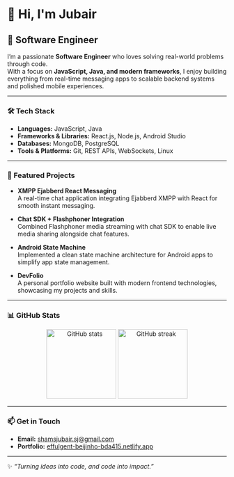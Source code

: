 # 👋 Hi, I'm Jubair

## 🚀 Software Engineer  

I’m a passionate **Software Engineer** who loves solving real-world problems through code.  
With a focus on **JavaScript, Java, and modern frameworks**, I enjoy building everything from real-time messaging apps to scalable backend systems and polished mobile experiences.  

---

### 🛠️ Tech Stack  

- **Languages:** JavaScript, Java  
- **Frameworks & Libraries:** React.js, Node.js, Android Studio  
- **Databases:** MongoDB, PostgreSQL  
- **Tools & Platforms:** Git, REST APIs, WebSockets, Linux  

---

### 🌟 Featured Projects  

- **XMPP Ejabberd React Messaging**  
  A real-time chat application integrating Ejabberd XMPP with React for smooth instant messaging.  

- **Chat SDK + Flashphoner Integration**  
  Combined Flashphoner media streaming with chat SDK to enable live media sharing alongside chat features.  

- **Android State Machine**  
  Implemented a clean state machine architecture for Android apps to simplify app state management.  

- **DevFolio**  
  A personal portfolio website built with modern frontend technologies, showcasing my projects and skills.  

---

### 📊 GitHub Stats  

<p align="center">
  <img src="https://github-readme-stats.vercel.app/api?username=shamsjubair111&show_icons=true&theme=default" alt="GitHub stats" height="160"/>
  <img src="https://github-readme-streak-stats.herokuapp.com/?user=shamsjubair111&theme=default" alt="GitHub streak" height="160"/>
</p>

---

### 📫 Get in Touch  

- **Email:** shamsjubair.sj@gmail.com  
- **Portfolio:** [effulgent-beijinho-bda415.netlify.app](https://effulgent-beijinho-bda415.netlify.app/)  

---

✨ *“Turning ideas into code, and code into impact.”*  
